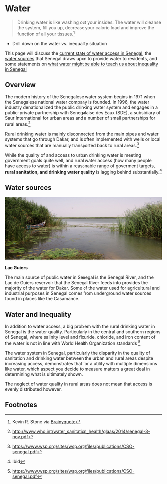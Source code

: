 # Water
> Drinking water is like washing out your insides. The water will cleanse the system, fill you up, decrease your caloric load and improve the function of all your tissues.[^1]

- Drill down on the water vs. inequality situation

This page will discuss the [current state of water access in Senegal](#overview), the [water sources](#water-sources) that Senegal draws upon to provide water to residents, and some statements on [what water might be able to teach us about inequality in Senegal](#water-and-inequality)

## Overview
The modern history of the Senegalese water system begins in 1971 when the Senegalese national water company is founded. In 1996, the water industry denationalized the public drinking water system and engages in a public-private partnership with Senegalaise des Eaux (SDE), a subsidiary of Saur International for urban areas and a number of small partnerships for rural areas.[^2]

Rural drinking water is mainly disconnected from the main pipes and water systems that go through Dakar, and is often implemented with wells or local water sources that are manually transported back to rural areas.[^11]

While the quality of and access to urban drinking water is meeting government goals quite well, and rural water access (how many people have access to water) is within a reasonable range of goverment targets, **rural sanitation, and drinking water quality** is lagging behind substantially.[^3]

## Water sources
![Lac Guiers](./Resources/Water/Lac_Guiers.jpg)

**Lac Guiers**

The main source of public water in Senegal is the Senegal River, and the Lac de Guiers reservoir that the Senegal River feeds into provides the majority of the water for Dakar. Some of the water used for agricultural and industrial purposes in Senegal comes from underground water sources found in places like the Casamance.

## Water and Inequality
In addition to water access, a big problem with the rural drinking water in Senegal is the water quality. Particularly in the central and southern regions of Senegal, where salinity level and flouride, chloride, and iron content of the water is not in line with World Health Organization standards [^4]

The water system in Senegal, particularly the disparity in the quality of sanitation and drinking water between the urban and rural areas despite increasing access, demonstrates that for a utility with multiple dimensions like water, which aspect you decide to measure matters a great deal in determining what is ultimately shown.

The neglect of water quality in rural areas does not mean that access is evenly distributed however.

## Footnotes

[^1]: Kevin R. Stone via [Brainyquote](https://www.brainyquote.com/quotes/kevin_r_stone_561866)
[^2]: http://www.who.int/water_sanitation_health/glaas/2014/senegal-3-nov.pdf
[^3]: Ibid
[^4]: https://www.wsp.org/sites/wsp.org/files/publications/CSO-senegal.pdf
[^11]: https://www.wsp.org/sites/wsp.org/files/publications/CSO-senegal.pdf
